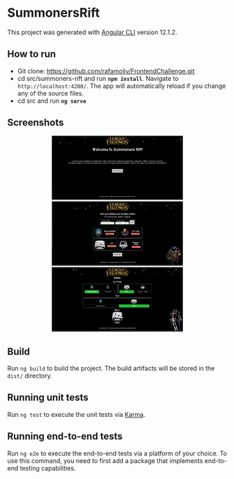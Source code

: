 # SummonersRift

This project was generated with [Angular CLI](https://github.com/angular/angular-cli) version 12.1.2.

## How to run

- Git clone: https://github.com/rafamoliv/FrontendChallenge.git
- cd src/summoners-rift and run **`npm install`**. Navigate to `http://localhost:4200/`. The app will automatically reload if you change any of the source files.
- cd src and run **`ng serve`**

## Screenshots

<div align="center">
  <img src="src/assets/images/screenshots/home.png" width="300"/> 
  <img src="src/assets/images/screenshots/teams.png" width="300"/> 
  <img src="src/assets/images/screenshots/battles.png" width="300"/>
</div>

## Build

Run `ng build` to build the project. The build artifacts will be stored in the `dist/` directory.

## Running unit tests

Run `ng test` to execute the unit tests via [Karma](https://karma-runner.github.io).

## Running end-to-end tests

Run `ng e2e` to execute the end-to-end tests via a platform of your choice. To use this command, you need to first add a package that implements end-to-end testing capabilities.
